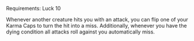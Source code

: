 Requirements: Luck 10

Whenever another creature hits you with an attack, you can flip one of your Karma Caps to turn the hit into a miss. Additionally, whenever you have the dying condition all attacks roll against you automatically miss.